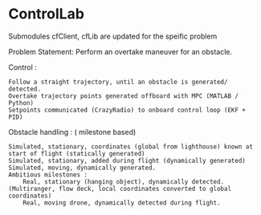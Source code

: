 # ControlLab
Submodules cfClient, cfLib are updated for the speific problem

Problem Statement: Perform an overtake maneuver for an obstacle.

Control :

    Follow a straight trajectory, until an obstacle is generated/ detected.
    Overtake trajectory points generated offboard with MPC (MATLAB / Python)
    Setpoints communicated (CrazyRadio) to onboard control loop (EKF + PID) 

Obstacle handling : ( milestone based)

    Simulated, stationary, coordinates (global from lighthouse) known at start of flight (statically generated)
    Simulated, stationary, added during flight (dynamically generated)
    Simulated, moving, dynamically generated.
    Ambitious milestones :
        Real, stationary (hanging object), dynamically detected.  (Multiranger, flow deck, local coordinates converted to global coordinates)
        Real, moving drone, dynamically detected during flight.
